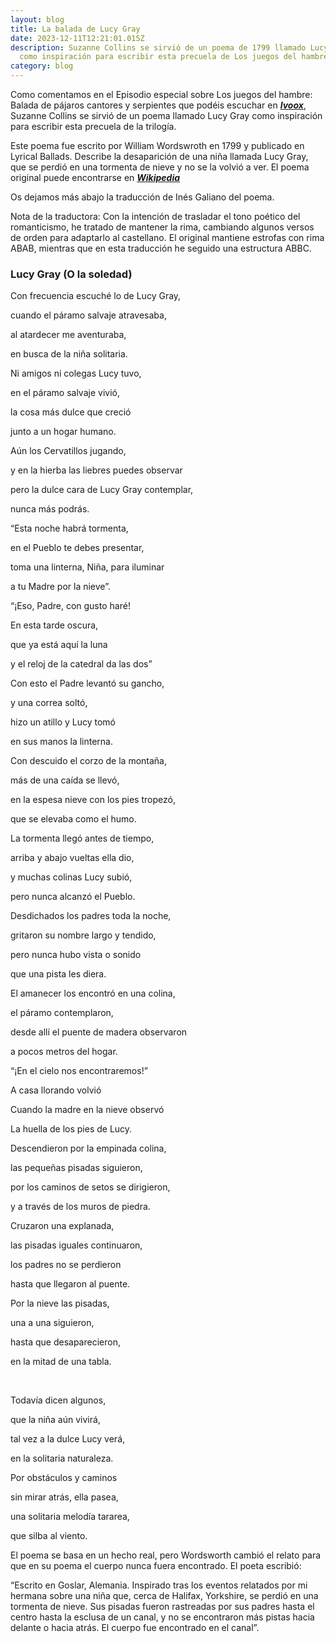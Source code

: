 ```yaml
---
layout: blog
title: La balada de Lucy Gray
date: 2023-12-11T12:21:01.015Z
description: Suzanne Collins se sirvió de un poema de 1799 llamado Lucy Gray
  como inspiración para escribir esta precuela de Los juegos del hambre.
category: blog
---
```

Como comentamos en el Episodio especial sobre Los juegos del hambre: Balada de pájaros cantores y serpientes que podéis escuchar en ***[Ivoox](https://go.ivoox.com/rf/120841277)***, Suzanne Collins se sirvió de un poema llamado Lucy Gray como inspiración para escribir esta precuela de la trilogía.

Este poema fue escrito por William Wordswroth en 1799 y publicado en Lyrical Ballads. Describe la desaparición de una niña llamada Lucy Gray, que se perdió en una tormenta de nieve y no se la volvió a ver. El poema original puede encontrarse en ***[Wikipedia](<https://en.wikipedia.org/wiki/Lucy_Gray>)*** 

Os dejamos más abajo la traducción de Inés Galiano del poema.

Nota de la traductora: Con la intención de trasladar el tono poético del romanticismo, he tratado de mantener la rima, cambiando algunos versos de orden para adaptarlo al castellano. El original mantiene estrofas con rima ABAB, mientras que en esta traducción he seguido una estructura ABBC. 



### Lucy Gray (O la soledad)

Con frecuencia escuché lo de Lucy Gray,     

cuando el páramo salvaje atravesaba,     

al atardecer me aventuraba,  

en busca de la niña solitaria. 

Ni amigos ni colegas Lucy tuvo, 

en el páramo salvaje vivió, 

la cosa más dulce que creció 

junto a un hogar humano. 

Aún los Cervatillos jugando,

y en la hierba las liebres puedes observar 

pero la dulce cara de Lucy Gray contemplar,  

nunca más podrás.

“Esta noche habrá tormenta, 

en el Pueblo te debes presentar,  

toma una linterna, Niña, para iluminar 

a tu Madre por la nieve”. 

“¡Eso, Padre, con gusto haré!

En esta tarde oscura, 

que ya está aquí la luna 

y el reloj de la catedral da las dos”

Con esto el Padre levantó su gancho, 

y una correa soltó, 

hizo un atillo y Lucy tomó 

en sus manos la linterna.

Con descuido el corzo de la montaña,

más de una caída se llevó, 

en la espesa nieve con los pies tropezó, 

que se elevaba como el humo.

La tormenta llegó antes de tiempo,

arriba y abajo vueltas ella dio,

y muchas colinas Lucy subió,

pero nunca alcanzó el Pueblo.

Desdichados los padres toda la noche,

gritaron su nombre largo y tendido, 

pero nunca hubo vista o sonido  

que una pista les diera.

El amanecer los encontró en una colina,

el páramo contemplaron, 

desde allí el puente de madera observaron 

a pocos metros del hogar. 

“¡En el cielo nos encontraremos!”

A casa llorando volvió 

Cuando la madre en la nieve observó

La huella de los pies de Lucy.

Descendieron por la empinada colina, 

las pequeñas pisadas siguieron, 

por los caminos de setos se dirigieron, 

y a través de los muros de piedra.

Cruzaron una explanada, 

las pisadas iguales continuaron, 

los padres no se perdieron 

hasta que llegaron al puente. 

Por la nieve las pisadas,

una a una siguieron, 

hasta que desaparecieron, 

en la mitad de una tabla.

 

Todavía dicen algunos,

que la niña aún vivirá,

tal vez a la dulce Lucy verá,

en la solitaria naturaleza.   

Por obstáculos y caminos

sin mirar atrás, ella pasea, 

una solitaria melodía tararea, 

que silba al viento.



El poema se basa en un hecho real, pero Wordsworth cambió el relato para que en su poema el cuerpo nunca fuera encontrado. El poeta escribió:

“Escrito en Goslar, Alemania. Inspirado tras los eventos relatados por mi hermana sobre una niña que, cerca de Halifax, Yorkshire, se perdió en una tormenta de nieve. Sus pisadas fueron rastreadas por sus padres hasta el centro hasta la esclusa de un canal, y no se encontraron más pistas hacia delante o hacia atrás. El cuerpo fue encontrado en el canal”.
